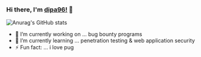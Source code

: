 ### Hi there, I'm [dipa96!](https://www.linkedin.com/in/ddipa/) 👋
![Anurag's GitHub stats](https://github-readme-stats.vercel.app/api?username=dipa96&show_icons=true&theme=algolia)

- 🔭 I’m currently working on ... bug bounty programs
- 🌱 I’m currently learning ... penetration testing & web application security
- ⚡ Fun fact: ... i love pug
<!--
**dipa96/dipa96** is a ✨ _special_ ✨ repository because its `README.md` (this file) appears on your GitHub profile.

Here are some ideas to get you started:

- 🔭 I’m currently working on ...
- 🌱 I’m currently learning ...
- 👯 I’m looking to collaborate on ...
- 🤔 I’m looking for help with ...
- 💬 Ask me about ...
- 📫 How to reach me: ...
- 😄 Pronouns: ...
- ⚡ Fun fact: ...
-->
